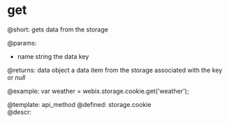 get
=============


@short:
	gets data from the storage
	

@params:
- name		string		the data key

@returns:
data		object	a data item from the storage associated with the key or <i>null</i>


@example:
var weather = webix.storage.cookie.get('weather');

@template:	api_method
@defined:	storage.cookie	
@descr:


